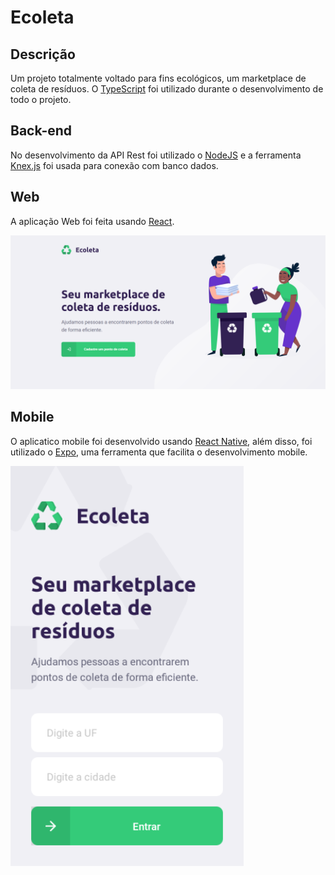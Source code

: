 # Ecoleta

## Descrição

Um projeto totalmente voltado para fins ecológicos, um marketplace de coleta de resíduos. O [TypeScript](https://www.typescriptlang.org/) foi utilizado durante o desenvolvimento de todo o projeto.

## Back-end

No desenvolvimento da API Rest foi utilizado o [NodeJS](https://nodejs.org/en/) e a ferramenta [Knex.js](http://knexjs.org/) foi usada para conexão com banco dados.

## Web

A aplicação Web foi feita usando [React](https://pt-br.reactjs.org/).

![alt text](img/ecoleta-web.png)

## Mobile

O aplicatico mobile foi desenvolvido usando [React Native](https://reactnative.dev/), além disso, foi utilizado o [Expo](https://expo.io/), uma ferramenta que facilita o desenvolvimento mobile.

![alt text](img/mobile-home.png)
